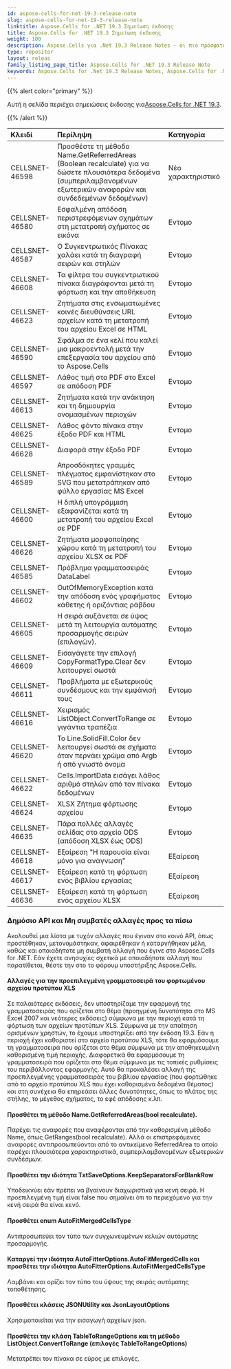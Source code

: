 ```yaml
---
id: aspose-cells-for-net-19-3-release-note
slug: aspose-cells-for-net-19-3-release-note
linktitle: Aspose.Cells for .NET 19.3 Σημείωση έκδοσης
title: Aspose.Cells for .NET 19.3 Σημείωση έκδοσης
weight: 100
description: Aspose.Cells για .Net 19.3 Release Notes – οι πιο πρόσφατες βελτιώσεις, νέες δυνατότητες και επιδιορθώσεις
type: repositor
layout: releas
family_listing_page_title: Aspose.Cells for .NET 19.3 Release Note
keywords: Aspose.Cells for .Net 19.3 Release Notes, Aspose.Cells for .Net 19.3 updates and fixe
---
```

{{% alert color="primary" %}} 

 Αυτή η σελίδα περιέχει σημειώσεις έκδοσης για[Aspose.Cells for .NET 19.3](https://www.nuget.org/packages/Aspose.Cells/19.3.0).

{{% /alert %}} 

|**Κλειδί**|**Περίληψη**|**Κατηγορία**|
| :- | :- | :- |
|CELLSNET-46598|Προσθέστε τη μέθοδο Name.GetReferredAreas (Boolean recalculate) για να δώσετε πλουσιότερα δεδομένα (συμπεριλαμβανομένων εξωτερικών αναφορών και συνδεδεμένων δεδομένων)|Νέο χαρακτηριστικό|
|CELLSNET-46580|Εσφαλμένη απόδοση περιστρεφόμενων σχημάτων στη μετατροπή σχήματος σε εικόνα|Εντομο|
|CELLSNET-46587|Ο Συγκεντρωτικός Πίνακας χαλάει κατά τη διαγραφή σειρών και στηλών|Εντομο|
|CELLSNET-46608|Τα φίλτρα του συγκεντρωτικού πίνακα διαγράφονται μετά τη φόρτωση και την αποθήκευση|Εντομο|
|CELLSNET-46623|Ζητήματα στις ενσωματωμένες κοινές διευθύνσεις URL αρχείων κατά τη μετατροπή του αρχείου Excel σε HTML|Εντομο|
|CELLSNET-46590|Σφάλμα σε ένα κελί που καλεί μια μακροεντολή μετά την επεξεργασία του αρχείου από το Aspose.Cells|Εντομο|
|CELLSNET-46597|Λάθος τιμή στο PDF στο Excel σε απόδοση PDF|Εντομο|
|CELLSNET-46613|Ζητήματα κατά την ανάκτηση και τη δημιουργία ονομασμένων περιοχών|Εντομο|
|CELLSNET-46625|Λάθος φόντο πίνακα στην έξοδο PDF και HTML|Εντομο|
|CELLSNET-46628|Διαφορά στην έξοδο PDF|Εντομο|
|CELLSNET-46589|Απροσδόκητες γραμμές πλέγματος εμφανίστηκαν στο SVG που μετατράπηκαν από φύλλο εργασίας MS Excel|Εντομο|
|CELLSNET-46600|Η διπλή υπογράμμιση εξαφανίζεται κατά τη μετατροπή του αρχείου Excel σε PDF|Εντομο|
|CELLSNET-46626|Ζητήματα μορφοποίησης χώρου κατά τη μετατροπή του αρχείου XLSX σε PDF|Εντομο|
|CELLSNET-46585|Πρόβλημα γραμματοσειράς DataLabel|Εντομο|
|CELLSNET-46602|OutOfMemoryException κατά την απόδοση ενός γραφήματος κάθετης ή οριζόντιας ράβδου|Εντομο|
|CELLSNET-46605|Η σειρά αυξάνεται σε ύψος μετά τη λειτουργία αυτόματης προσαρμογής σειρών (επιλογών).|Εντομο|
|CELLSNET-46609|Εισαγάγετε την επιλογή CopyFormatType.Clear δεν λειτουργεί σωστά|Εντομο|
|CELLSNET-46611|Προβλήματα με εξωτερικούς συνδέσμους και την εμφάνισή τους|Εντομο|
|CELLSNET-46616|Χειρισμός ListObject.ConvertToRange σε γιγάντια τραπέζια|Εντομο|
|CELLSNET-46620|Το Line.SolidFill.Color δεν λειτουργεί σωστά σε σχήματα όταν περνάει χρώμα από Argb ή από γνωστό όνομα|Εντομο|
|CELLSNET-46622|Cells.ImportData εισάγει λάθος αριθμό στηλών από τον πίνακα δεδομένων|Εντομο|
|CELLSNET-46624|XLSX Ζήτημα φόρτωσης αρχείου|Εντομο|
|CELLSNET-46635|Πάρα πολλές αλλαγές σελίδας στο αρχείο ODS (απόδοση XLSX έως ODS)|Εντομο|
|CELLSNET-46618|Εξαίρεση "Η παρουσία είναι μόνο για ανάγνωση"|Εξαίρεση|
|CELLSNET-46617|Εξαίρεση κατά τη φόρτωση ενός βιβλίου εργασίας|Εξαίρεση|
|CELLSNET-46636|Εξαίρεση κατά τη φόρτωση ενός αρχείου XLSX|Εξαίρεση|
###  **Δημόσιο API και Μη συμβατές αλλαγές προς τα πίσω**
Ακολουθεί μια λίστα με τυχόν αλλαγές που έγιναν στο κοινό API, όπως προστέθηκαν, μετονομάστηκαν, αφαιρέθηκαν ή καταργήθηκαν μέλη, καθώς και οποιαδήποτε μη συμβατή αλλαγή που έγινε στο Aspose.Cells for .NET. Εάν έχετε ανησυχίες σχετικά με οποιαδήποτε αλλαγή που παρατίθεται, θέστε την στο το φόρουμ υποστήριξης Aspose.Cells.
####  **Αλλαγές για την προεπιλεγμένη γραμματοσειρά του φορτωμένου αρχείου προτύπου XLS**
Σε παλαιότερες εκδόσεις, δεν υποστηρίζαμε την εφαρμογή της γραμματοσειράς που ορίζεται στο θέμα (προηγμένη δυνατότητα στο MS Excel 2007 και νεότερες εκδόσεις) σύμφωνα με την περιοχή κατά τη φόρτωση των αρχείων προτύπων XLS. Σύμφωνα με την απαίτηση ορισμένων χρηστών, το έχουμε υποστηρίξει από την έκδοση 19.3. Εάν η περιοχή έχει καθοριστεί στο αρχείο προτύπου XLS, τότε θα εφαρμόσουμε τη γραμματοσειρά που ορίζεται στο θέμα σύμφωνα με την αποθηκευμένη καθορισμένη τιμή περιοχής. Διαφορετικά θα εφαρμόσουμε τη γραμματοσειρά που ορίζεται στο θέμα σύμφωνα με τις τοπικές ρυθμίσεις του περιβάλλοντος εφαρμογής. Αυτό θα προκαλέσει αλλαγή της προεπιλεγμένης γραμματοσειράς του βιβλίου εργασίας (που φορτώθηκε από το αρχείο προτύπου XLS που έχει καθορισμένα δεδομένα θέματος) και στη συνέχεια θα επηρεάσει άλλες δυνατότητες, όπως το πλάτος της στήλης, το μέγεθος σχήματος, το εφέ απόδοσης κ.λπ.
####  **Προσθέτει τη μέθοδο Name.GetReferredAreas(bool recalculate).**
Παρέχει τις αναφορές που αναφέρονται από την καθορισμένη μέθοδο Name, όπως GetRanges(bool recalculate). Αλλά οι επιστρεφόμενες αναφορές αντιπροσωπεύονται από το αντικείμενο ReferredArea το οποίο παρέχει πλουσιότερα χαρακτηριστικά, συμπεριλαμβανομένων εξωτερικών συνδέσμων.
####  **Προσθέτει την ιδιότητα TxtSaveOptions.KeepSeparatorsForBlankRow**
Υποδεικνύει εάν πρέπει να βγαίνουν διαχωριστικά για κενή σειρά. Η προεπιλεγμένη τιμή είναι false που σημαίνει ότι το περιεχόμενο για την κενή σειρά θα είναι κενό.
####  **Προσθέτει enum AutoFitMergedCellsType**
Αντιπροσωπεύει τον τύπο των συγχωνευμένων κελιών αυτόματης προσαρμογής.
####  **Καταργεί την ιδιότητα AutoFitterOptions.AutoFitMergedCells και προσθέτει την ιδιότητα AutoFitterOptions.AutoFitMergedCellsType**
Λαμβάνει και ορίζει τον τύπο του ύψους της σειράς αυτόματης τοποθέτησης.
####  **Προσθέτει κλάσεις JSONUtility και JsonLayoutOptions**
Χρησιμοποιείται για την εισαγωγή αρχείων json.
####  **Προσθέτει την κλάση TableToRangeOptions και τη μέθοδο ListObject.ConvertToRange (επιλογές TableToRangeOptions)**
Μετατρέπει τον πίνακα σε εύρος με επιλογές.
